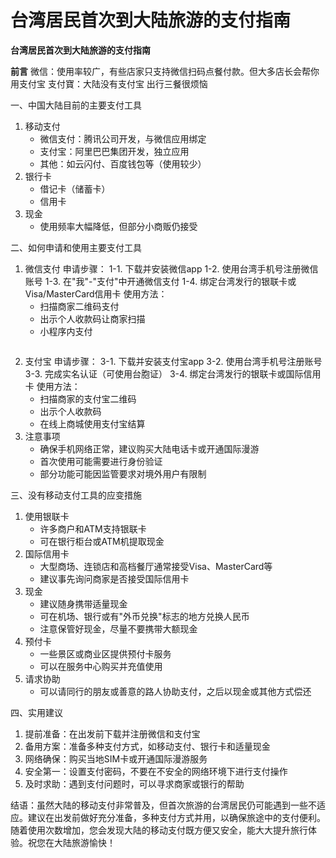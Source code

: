 # 台湾居民首次到大陆旅游的支付指南

**台湾居民首次到大陆旅游的支付指南**

**前言** 微信：使用率较广，有些店家只支持微信扫码点餐付款。但大多店长会帮你用支付宝 支付寶：大陆没有支付宝 出行三餐很烦恼

一、中国大陆目前的主要支付工具

1. 移动支付
   * 微信支付：腾讯公司开发，与微信应用绑定
   * 支付宝：阿里巴巴集团开发，独立应用
   * 其他：如云闪付、百度钱包等（使用较少）
3. 银行卡
   * 借记卡（储蓄卡）
   * 信用卡
4. 现金
   * 使用频率大幅降低，但部分小商贩仍接受

二、如何申请和使用主要支付工具

1. 微信支付 申请步骤： 1-1. 下载并安装微信app 1-2. 使用台湾手机号注册微信账号 1-3. 在"我"-"支付"中开通微信支付 1-4. 绑定台湾发行的银联卡或Visa/MasterCard信用卡 使用方法：
   * 扫描商家二维码支付
   * 出示个人收款码让商家扫描
   * 小程序内支付 
   <figure><img src="img/Screenshot_20240626_113013_com.zing.zalo" alt=""><figcaption></figcaption></figure>
2. 支付宝 申请步骤： 3-1. 下载并安装支付宝app 3-2. 使用台湾手机号注册账号 3-3. 完成实名认证（可使用台胞证） 3-4. 绑定台湾发行的银联卡或国际信用卡 使用方法：
   * 扫描商家的支付宝二维码
   * 出示个人收款码
   * 在线上商城使用支付宝结算
3. 注意事项
   * 确保手机网络正常，建议购买大陆电话卡或开通国际漫游
   * 首次使用可能需要进行身份验证
   * 部分功能可能因监管要求对境外用户有限制

三、没有移动支付工具的应变措施

1. 使用银联卡
   * 许多商户和ATM支持银联卡
   * 可在银行柜台或ATM机提取现金
2. 国际信用卡
   * 大型商场、连锁店和高档餐厅通常接受Visa、MasterCard等
   * 建议事先询问商家是否接受国际信用卡
3. 现金
   * 建议随身携带适量现金
   * 可在机场、银行或有"外币兑换"标志的地方兑换人民币
   * 注意保管好现金，尽量不要携带大额现金
4. 预付卡
   * 一些景区或商业区提供预付卡服务
   * 可以在服务中心购买并充值使用
5. 请求协助
   * 可以请同行的朋友或善意的路人协助支付，之后以现金或其他方式偿还

四、实用建议

1. 提前准备：在出发前下载并注册微信和支付宝
2. 备用方案：准备多种支付方式，如移动支付、银行卡和适量现金
3. 网络确保：购买当地SIM卡或开通国际漫游服务
4. 安全第一：设置支付密码，不要在不安全的网络环境下进行支付操作
5. 及时求助：遇到支付问题时，可以寻求商家或银行的帮助

结语：虽然大陆的移动支付非常普及，但首次旅游的台湾居民仍可能遇到一些不适应。建议在出发前做好充分准备，多种支付方式并用，以确保旅途中的支付便利。随着使用次数增加，您会发现大陆的移动支付既方便又安全，能大大提升旅行体验。祝您在大陆旅游愉快！
